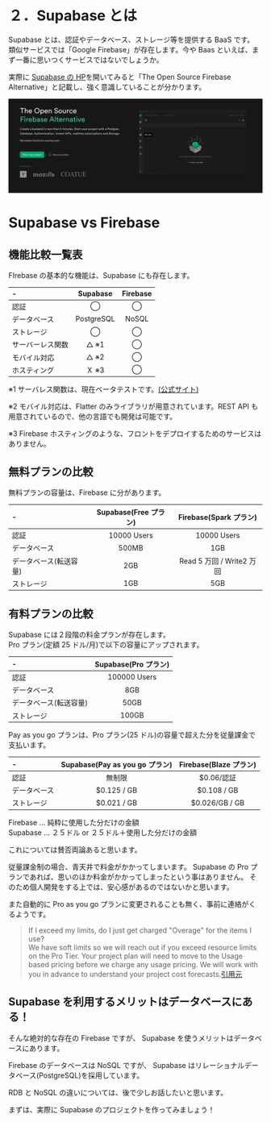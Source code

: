 # ２．Supabase とは

Supabase とは、認証やデータベース、ストレージ等を提供する BaaS です。
類似サービスでは「Google Firebase」が存在します。今や Baas といえば、まず一番に思いつくサービスではないでしょうか。

実際に [Supabase の HP](https://supabase.com/)を開いてみると「The Open Source Firebase Alternative」と記載し、強く意識していることが分かります。

![gras](010_supabase-top.png)

# Supabase vs Firebase

## 機能比較一覧表

FIrebase の基本的な機能は、Supabase にも存在します。

| -                |  Supabase  | Firebase |
| :--------------- | :--------: | :------: |
| 認証             |     ◯      |    ◯     |
| データベース     | PostgreSQL |  NoSQL   |
| ストレージ       |     ◯      |    ◯     |
| サーバーレス関数 |    △ ※1    |    ◯     |
| モバイル対応     |    △ ※2    |    ◯     |
| ホスティング     |   Ｘ ※3    |    ◯     |

※1 サーバレス関数は、現在ベータテストです。[(公式サイト)](https://supabase.com/blog/2021/07/30/supabase-functions-updates)

※2 モバイル対応は、Flatter のみライブラリが用意されています。REST API も用意されているので、他の言語でも開発は可能です。

※3 Firebase ホスティングのような、フロントをデプロイするためのサービスはありません。

## 無料プランの比較

無料プランの容量は、Firebase に分があります。

| -                      | Supabase(Free プラン) |  Firebase(Spark プラン)   |
| :--------------------- | :-------------------: | :-----------------------: |
| 認証                   |      10000 Users      |        10000 Users        |
| データベース           |         500MB         |            1GB            |
| データベース(転送容量) |          2GB          | Read 5 万回 / Write2 万回 |
| ストレージ             |          1GB          |            5GB            |

## 有料プランの比較

Supabase には２段階の料金プランが存在します。  
Pro プラン(定額 25 ドル/月)で以下の容量にアップされます。

| -                      | Supabase(Pro プラン) |
| :--------------------- | :------------------: |
| 認証                   |     100000 Users     |
| データベース           |         8GB          |
| データベース(転送容量) |         50GB         |
| ストレージ             |        100GB         |

Pay as you go プランは、Pro プラン(25 ドル)の容量で超えた分を従量課金で支払います。

| -            | Supabase(Pay as you go プラン) | Firebase(Blaze プラン) |
| :----------- | :----------------------------: | :--------------------: |
| 認証         |             無制限             |       $0.06/認証       |
| データベース |          $0.125 / GB           |      $0.108 / GB       |
| ストレージ   |          $0.021 / GB           |     $0.026/GB / GB     |

Firebase … 純粋に使用した分だけの金額  
Supabase … ２５ドル or ２５ドル＋使用した分だけの金額

これについては賛否両論あると思います。

従量課金制の場合、青天井で料金がかかってしまいます。
Supabase の Pro プランであれば、思いのほか料金がかかってしまったという事はありません。
そのため個人開発をする上では、安心感があるのではないかと思います。

また自動的に Pro as you go プランに変更されることも無く、事前に連絡がくるようです。

> If I exceed my limits, do I just get charged "Overage" for the items I use?  
> We have soft limits so we will reach out if you exceed resource limits on the Pro Tier. Your project plan will need to move to the Usage based pricing before we charge any usage pricing. We will work with you in advance to understand your project cost forecasts.[引用元](https://supabase.com/pricing)

## Supabase を利用するメリットはデータベースにある！

そんな絶対的な存在の Firebase ですが、
Supabase を使うメリットはデータベースにあります。

Firebase のデータベースは NoSQL ですが、 Supabase はリレーショナルデータベース(PostgreSQL)を採用しています。

RDB と NoSQL の違いについては、後で少しお話したいと思います。

まずは、実際に Supabase のプロジェクトを作ってみましょう！

